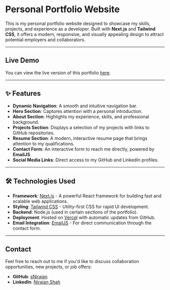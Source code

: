 # Personal Portfolio Website

This is my personal portfolio website designed to showcase my skills, projects, and experience as a developer. Built with **Next.js** and **Tailwind CSS**, it offers a modern, responsive, and visually appealing design to attract potential employers and collaborators.

---

##  **Live Demo**
You can view the live version of this portfolio [here](https://www.nirajanshah.me).

---

## ✨ **Features**
- **Dynamic Navigation**: A smooth and intuitive navigation bar.
- **Hero Section**: Captures attention with a personal introduction.
- **About Section**: Highlights my experience, skills, and professional background.
- **Projects Section**: Displays a selection of my projects with links to GitHub repositories.
- **Resume Section**: A modern, interactive resume page that brings attention to my qualifications.
- **Contact Form**: An interactive form to reach me directly, powered by **EmailJS**.
- **Social Media Links**: Direct access to my GitHub and LinkedIn profiles.

---

## 🛠️ **Technologies Used**
- **Framework**: [Next.js](https://nextjs.org/) - A powerful React framework for building fast and scalable web applications.
- **Styling**: [Tailwind CSS](https://tailwindcss.com/) - Utility-first CSS for rapid UI development.
- **Backend**: Node.js (used in certain sections of the portfolio).
- **Deployment**: Hosted on [Vercel](https://vercel.com/) with automatic updates from GitHub.
- **Email Integration**: [EmailJS](https://www.emailjs.com/) - For direct communication through the contact form.

---

##  **Contact**
Feel free to reach out to me if you'd like to discuss collaboration opportunities, new projects, or job offers:
- **GitHub**: [sNirajan](https://github.com/sNirajan)
- **LinkedIn**: [Nirajan Shah](https://linkedin.com/in/nirajan-shah)

